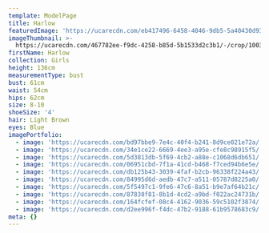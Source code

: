 ```yaml
---
template: ModelPage
title: Harlow
featuredImage: 'https://ucarecdn.com/eb417496-6458-4046-9db5-5a40430d93b8/'
imageThumbnail: >-
  https://ucarecdn.com/467782ee-f9dc-4258-b85d-5b1533d2c3b1/-/crop/1003x1682/647,0/-/preview/
firstName: Harlow
collection: Girls
height: 136cm
measurementType: bust
bust: 61cm
waist: 54cm
hips: 62cm
size: 8-10
shoeSize: '4'
hair: Light Brown
eyes: Blue
imagePortfolio:
  - image: 'https://ucarecdn.com/bd97bbe9-7e4c-40f4-b241-8d9ce021e72a/'
  - image: 'https://ucarecdn.com/34e1ce22-6669-4ee3-a95e-cfe8c98915f5/'
  - image: 'https://ucarecdn.com/5d3813db-5f69-4cb2-a88e-c1068d6db651/'
  - image: 'https://ucarecdn.com/06951cbd-7f1a-41cd-b468-f7ced94b6e5e/'
  - image: 'https://ucarecdn.com/db125b43-3039-4faf-b2cb-96338f224a43/'
  - image: 'https://ucarecdn.com/84995d6d-aedb-47c7-a511-05787d8225a0/'
  - image: 'https://ucarecdn.com/5f5497c1-9fe6-47c6-8a51-b9e7af64b21c/'
  - image: 'https://ucarecdn.com/87838f81-8b1d-4cd2-a9bd-f022ac24731b/'
  - image: 'https://ucarecdn.com/164fcfef-08c4-4162-9036-59c5102f3874/'
  - image: 'https://ucarecdn.com/d2ee996f-f4dc-47b2-9188-61b9578683c9/'
meta: {}
---
```


